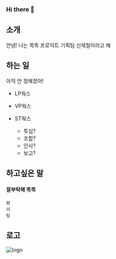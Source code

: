 ### Hi there 👋

## 소개
안녕! 나는 똑똑 프로덕트 기획팀 신재철이라고 해

## 하는 일
아직 안 정해졌어!

- LP웍스
- VP웍스
- ST웍스

    - 투심?
    - 조합?
    - 인사?
    - 보고?

## 하고싶은 말
#### 잘부탁해 똑똑

    화
    이
    팅
 
## 로고
![logo](C:\Users\jc\Downloads\가와이.jpg)


<!--
**jcshin0513/jcshin0513** is a ✨ _special_ ✨ repository because its `README.md` (this file) appears on your GitHub profile.

Here are some ideas to get you started:

- 🔭 I’m currently working on ... PO/VC WORKS
- 🌱 I’m currently learning ... VC DOMAIN
- 👯 I’m looking to collaborate on ... SENIOR PO
- 🤔 I’m looking for help with ... GITHUB
- 💬 Ask me about ... EVERYTHING YOU WANT
- 📫 How to reach me: ... JCSHIN@DKDK.KR
- 😄 Pronouns: ... JC  
- ⚡ Fun fact: ... ASK ME^^
-->
